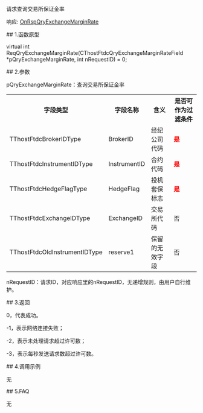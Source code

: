<p>请求查询交易所保证金率</p>
<p>响应: <a href="../../CTHOSTFTDCTRADERAPI/ONRSPQRYEXCHANGEMARGINRATE/">OnRspQryExchangeMarginRate</a></p>
<span class="anchor" id="e2cd3577-05d6-4866-84b0-892ffb6c2d64"></span>
## 1.函数原型
<p>virtual int ReqQryExchangeMarginRate(CThostFtdcQryExchangeMarginRateField *pQryExchangeMarginRate, int nRequestID) = 0;</p>
<span class="anchor" id="9cad2569-1a02-45b9-94dd-064968ec2648"></span>
## 2.参数
<p>pQryExchangeMarginRate：查询交易所保证金率</p>
<table><tr><th style="TEXT-ALIGN: center;">字段类型</th><th style="TEXT-ALIGN: center;">字段名称</th><th style="TEXT-ALIGN: center;">含义</th><th style="TEXT-ALIGN: center;">是否可作为过滤条件</th></tr><tr><td style="TEXT-ALIGN: left;">TThostFtdcBrokerIDType</td>
<td style="TEXT-ALIGN: left;">BrokerID</td>
<td style="TEXT-ALIGN: left;">经纪公司代码</td>
<td style="TEXT-ALIGN: left;"><strong><font color="#FF0000">是</font></strong></td>
</tr>
<tr><td style="TEXT-ALIGN: left;">TThostFtdcInstrumentIDType</td>
<td style="TEXT-ALIGN: left;">InstrumentID</td>
<td style="TEXT-ALIGN: left;">合约代码</td>
<td style="TEXT-ALIGN: left;"><strong><font color="#FF0000">是</font></strong></td>
</tr>
<tr><td style="TEXT-ALIGN: left;">TThostFtdcHedgeFlagType</td>
<td style="TEXT-ALIGN: left;">HedgeFlag</td>
<td style="TEXT-ALIGN: left;">投机套保标志</td>
<td style="TEXT-ALIGN: left;"><strong><font color="#FF0000">是</font></strong></td>
</tr>
<tr><td style="TEXT-ALIGN: left;">TThostFtdcExchangeIDType</td>
<td style="TEXT-ALIGN: left;">ExchangeID</td>
<td style="TEXT-ALIGN: left;">交易所代码</td>
<td style="TEXT-ALIGN: left;">否</td>
</tr>
<tr><td style="TEXT-ALIGN: left;">TThostFtdcOldInstrumentIDType</td>
<td style="TEXT-ALIGN: left;">reserve1</td>
<td style="TEXT-ALIGN: left;">保留的无效字段</td>
<td style="TEXT-ALIGN: left;">否</td>
</tr>
</table>
<p>nRequestID：请求ID，对应响应里的nRequestID，无递增规则，由用户自行维护。</p>
<span class="anchor" id="21d3be5d-92dd-4068-a75e-6390eb5b03c8"></span>
## 3.返回
<p>0，代表成功。</p>
<p>-1，表示网络连接失败；</p>
<p>-2，表示未处理请求超过许可数；</p>
<p>-3，表示每秒发送请求数超过许可数。</p>
<span class="anchor" id="6578b4e1-8ef9-4e37-a81e-430d04325ac9"></span>
## 4.调用示例
<p>无</p>
<span class="anchor" id="1cbafb0e-121f-481e-859c-637003e03352"></span>
## 5.FAQ
<p>无</p>
